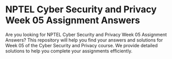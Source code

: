 # NPTEL Cyber Security and Privacy Week 05 Assignment Answers

Are you looking for NPTEL Cyber Security and Privacy Week 05 Assignment Answers? This repository will help you find your answers and solutions for Week 05 of the Cyber Security and Privacy course. We provide detailed solutions to help you complete your assignments efficiently.